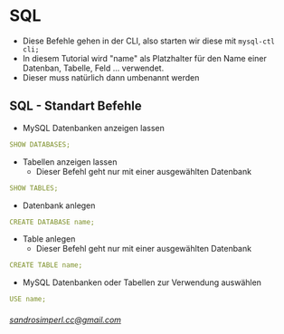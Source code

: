 # SQL
* Diese Befehle gehen in der CLI, also starten wir diese mit `` mysql-ctl cli; ``
* In diesem Tutorial wird "name" als Platzhalter für den Name einer Datenban, Tabelle, Feld ... verwendet.
* Dieser muss natürlich dann umbenannt werden

## SQL - Standart Befehle
* MySQL Datenbanken anzeigen lassen

```yaml
SHOW DATABASES;
```
* Tabellen anzeigen lassen
  * Dieser Befehl geht nur mit einer ausgewählten Datenbank

```yaml
SHOW TABLES;
```
* Datenbank anlegen

```yaml
CREATE DATABASE name;
```
* Table anlegen
  * Dieser Befehl geht nur mit einer ausgewählten Datenbank

```yaml
CREATE TABLE name;
```
* MySQL Datenbanken oder Tabellen zur Verwendung auswählen

```yaml
USE name;
```
###### sandrosimperl.cc@gmail.com
